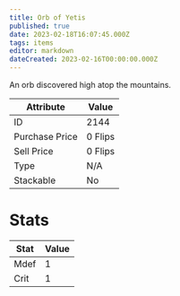 ```yaml
---
title: Orb of Yetis
published: true
date: 2023-02-18T16:07:45.000Z
tags: items
editor: markdown
dateCreated: 2023-02-16T00:00:00.000Z
---
```


An orb discovered high atop the mountains.

|Attribute|Value|
|-|-|
|ID|2144|
|Purchase Price|0 Flips|
|Sell Price|0 Flips|
|Type|N/A|
|Stackable|No|

# Stats
|Stat|Value|
|-|-|
|Mdef|1|
|Crit|1|
